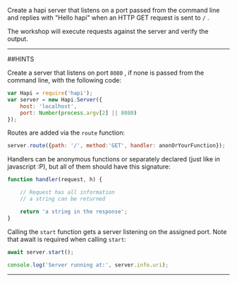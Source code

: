Create a hapi server that listens on a port passed from the command line and
replies with "Hello hapi" when an HTTP GET request is sent to `/` .


The workshop will execute requests against the server and verify the output.

-----------------------------------------------------------------
##HINTS

Create a server that listens on port `8080` , if none is passed from the command
line, with the following code:

```js
var Hapi = require('hapi');
var server = new Hapi.Server({
    host: 'localhost',
    port: Number(process.argv[2] || 8080)
});

```

Routes are added via the `route` function:

```js
server.route({path: '/', method:'GET', handler: anonOrYourFunction});
```

Handlers can be anonymous functions or separately declared (just like in
javascript :P), but all of them should have this signature:

```js
function handler(request, h) {

    // Request has all information
    // a string can be returned

    return 'a string in the response';
}
```

Calling the `start` function gets a server listening on the assigned port. Note
that await is required when calling `start`:

```js
await server.start();

console.log('Server running at:', server.info.uri);
```
-----------------------------------------------------------------
